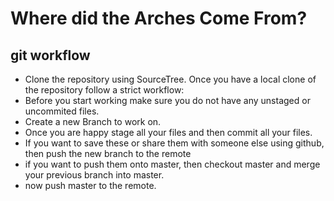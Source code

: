 # Where did the Arches Come From?

## git workflow

* Clone the repository using SourceTree. Once you have a local clone of the repository follow a strict workflow:
* Before you start working make sure you do not have any unstaged or uncommited files. 
* Create a new Branch to work on.
* Once you are happy stage all your files and then commit all your files.
* If you want to save these or share them with someone else using github, then push the new branch to the remote
* if you want to push them onto master, then checkout master and merge your previous branch into master.
* now push master to the remote.